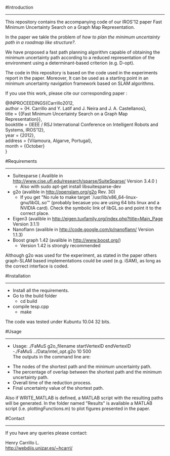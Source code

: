 #Introduction
***
This repository contains the accompanying code of our IROS'12 paper Fast Minimum Uncertainty Search on a Graph
Map Representation.

In the paper  we takle the problem of _how to plan the minimum uncertainty path in a roadmap like_
_structure?_.

We have proposed a fast path planning algorithm capable of obtaining the minimum uncertainty path according to a reduced representation of the environment using a determinant-based criterion (e.g. D-opt).

The code in this repository is based on the code used in the experiments report in the paper. Moreover, It can be used as a starting point in an minimum uncertainty navigation framework based on SLAM algorithms.

If you use this work, please cite our corresponding paper :

@INPROCEEDINGS{Carrillo2012,   
author = {H. Carrillo and Y. Latif and J. Neira and J. A. Castellanos},  
title = {{Fast Minimum Uncertainty Search on a Graph Map Representation}},  
booktitle = {IEEE / RSJ International Conference on Intelligent Robots and Systems, IROS’12},   
year = {2012},    
address = {Vilamoura, Algarve, Portugal},     
month = {October}    
}

#Requirements
***
* Suitesparse ( Avalible in http://www.cise.ufl.edu/research/sparse/SuiteSparse/ Version 3.4.0 )
  - Also with sudo apt-get install libsuitesparse-dev 
* g2o (avalible in http://openslam.org/g2o Rev. 30)
  - If you get "No rule to make target `/usr/lib/x86_64-linux-gnu/libGL.so'" (probably becasue you are using  64 bits linux and a NVIDIA card). Check the symbolic link of libGL.so and point it to the correct place.
* Eigen3 (avalible in http://eigen.tuxfamily.org/index.php?title=Main_Page Version 3.1.1)
* Nanoflann (avalible in http://code.google.com/p/nanoflann/ Version 1.1.3)
* Boost graph 1.42 (avalible in http://www.boost.org/)
  - Version 1.42 is strongly recommended  

Although g2o was used for the experiment, as stated in the paper others graph-SLAM based implementations could be used (e.g. iSAM), as long as the correct interface is coded.

#Installation
***
* Install all the requirements.
* Go to the build folder
  - cd build
* compile tesp.cpp
  - make  

The code was tested under Kubuntu 10.04 32 bits.  

#Usage
***
* Usage: ./FaMuS g2o_filename  startVertexID endVertexID  
   -./FaMuS ../Data/intel_opt.g2o 10 500   
The outputs in the command line are:    
 - The nodes of the shortest path and the minimum uncertainty path.   
 - The percentage of overlap between the shortest path and the minimum uncertainty path.     
 - Overall time of the reduction process.   
 - Final uncertainty value of the shortest path.    

Also if WRITE_MATLAB is defined, a MATLAB script with the resulting paths will be generated. In the folder named "Results" is available a MATLAB script (i.e. plottingFunctions.m) to plot figures presented in the paper.

#Contact
***
If you have any queries please contact:

  Henry Carrillo L.    
  http://webdiis.unizar.es/~hcarri/
